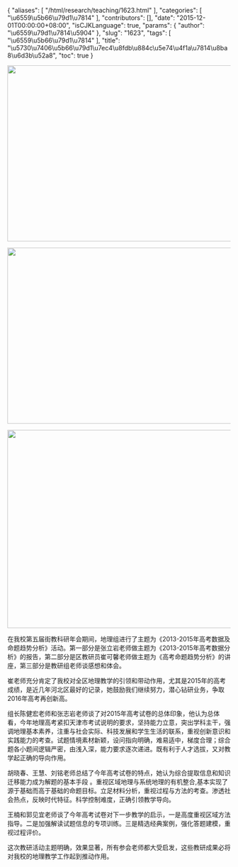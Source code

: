 {
    "aliases": [
        "/html/research/teaching/1623.html"
    ],
    "categories": [
        "\u6559\u5b66\u79d1\u7814"
    ],
    "contributors": [],
    "date": "2015-12-01T00:00:00+08:00",
    "isCJKLanguage": true,
    "params": {
        "author": "\u6559\u79d1\u7814\u5904"
    },
    "slug": "1623",
    "tags": [
        "\u6559\u5b66\u79d1\u7814"
    ],
    "title": "\u5730\u7406\u5b66\u79d1\u7ec4\u8fdb\u884c\u5e74\u4f1a\u7814\u8ba8\u6d3b\u52a8",
    "toc": true
}


<img
    src="https://cdn.tfls.online/mirror/full/f1a21ff5286f5947c9f84c706d8b8b6c7fee196b.jpg"
    style="display:block;margin-left:auto;margin-right:auto;"
    decoding="async"
    fetchpriority="auto"
    loading="lazy"
    height="397"
    width="600"
/>





<img
    src="https://cdn.tfls.online/mirror/full/b98869471b5dce482b3e0a4fca6809b0e2919510.jpg"
    style="display:block;margin-left:auto;margin-right:auto;"
    decoding="async"
    fetchpriority="auto"
    loading="lazy"
    height="397"
    width="600"
/>





<img
    src="https://cdn.tfls.online/mirror/full/898a1774743ea7c24984f71060fbc5e63ec4db98.jpg"
    style="display:block;margin-left:auto;margin-right:auto;"
    decoding="async"
    fetchpriority="auto"
    loading="lazy"
    height="447"
    width="600"
/>







在我校第五届街教科研年会期间，地理组进行了主题为《2013-2015年高考数据及命题趋势分析》活动。第一部分是张立岩老师做主题为《2013-2015年高考数据分析》的报告，第二部分是区教研员崔可馨老师做主题为《高考命题趋势分析》的讲座，第三部分是教研组老师谈感想和体会。




崔老师充分肯定了我校对全区地理教学的引领和带动作用，尤其是2015年的高考成绩，是近几年河北区最好的记录，她鼓励我们继续努力，潜心钻研业务，争取2016年高考再创新高。




组长陈健宏老师和张志岩老师谈了对2015年高考试卷的总体印象，他认为总体看，今年地理高考紧扣天津市考试说明的要求，坚持能力立意，突出学科主干，强调地理基本素养，注重与社会实际、科技发展和学生生活的联系，重视创新意识和实践能力的考查。试题情境素材新颖，设问指向明确，难易适中，梯度合理；综合题各小题间逻辑严密，由浅入深，能力要求逐次递进。既有利于人才选拔，又对教学起正确的导向作用。




胡晓春、王慧、刘铭老师总结了今年高考试卷的特点，她认为综合提取信息和知识迁移能力成为解题的基本手段 。重视区域地理与系统地理的有机整合,基本实现了源于基础而高于基础的命题目标。立足材料分析，重视过程与方法的考查。渗透社会热点，反映时代特征。科学控制难度，正确引领教学导向。




王楠和郭见宜老师谈了今年高考试卷对下一步教学的启示，一是高度重视区域方法指导。二是加强解读试题信息的专项训练。三是精选经典案例，强化答题建模，重视过程评价。




这次教研活动主题明确，效果显著，所有参会老师都大受启发，这些教研成果必将对我校的地理教学工作起到推动作用。



